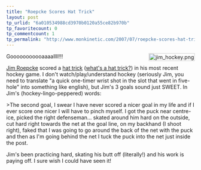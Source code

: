 ```yaml
---
title: "Roepcke Scores Hat Trick"
layout: post
tp_urlid: "6a010534988cd3970b0120a55ce82b970b"
tp_favoritecount: 0
tp_commentcount: 1
tp_permalink: "http://www.monkinetic.com/2007/07/roepcke-scores-hat-trick.html"
---
```

<img alt="jim_hockey.png" class="at-xid-6a010534988cd3970b0120a55ce830970b" src="http://steveivy.typepad.com/.a/6a010534988cd3970b0120a55ce830970b-pi" style="float:right; margin: 0 0 8px 8px; padding:1px; border: 1px solid #ccc;" />Gooooooooooaaaallll!!!

[Jim Roepcke](http://jim.roepcke.com) scored a [hat trick](http://jim.roepcke.com/2007/07/08#item7730) ([what&#39;s a hat trick?](http://en.wikipedia.org/wiki/Hat_trick#Hockey)) in his most recent hockey game. I don&#39;t watch/play/understand hockey (seriously Jim, you need to translate &quot;a quick one-timer wrist shot in the slot that went in five-hole&quot; into something like english), but Jim&#39;s 3 goals sound just SWEET. In Jim&#39;s (hockey-lingo-peppered) words:

&gt;The second goal, I swear I have never scored a nicer goal in my life and if I ever score one nicer I will have to pinch myself. I got the puck near centre-ice, picked the right defenseman... skated around him hard on the outside, cut hard right towards the net at the goal line, on my backhand (I shoot right), faked that I was going to go around the back of the net with the puck and then as I&#39;m going behind the net I tuck the puck into the net just inside the post.

Jim&#39;s been practicing hard, skating his butt off (literally!) and his work is paying off. I sure wish I could have seen it!
